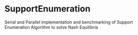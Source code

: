 # SupportEnumeration
Serial and Parallel implementation and benchmarking of Support Enumeration Algorithm to solve Nash Equilibria
